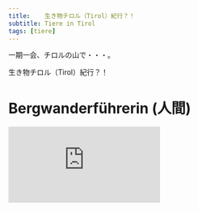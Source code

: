 ```yaml
---
title:    生き物チロル（Tirol）紀行？！
subtitle: Tiere in Tirol 
tags: [tiere]
---
```


一期一会、チロルの山で・・・。

生き物チロル（Tirol）紀行？！

# Bergwanderführerin (人間)

![20250610bergwanderfuehrerin](https://piwigo.schickl.de/i.php?/upload/2025/06/15/20250615143714-af3e18d7-me.jpg)



